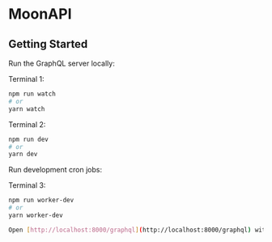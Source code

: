 # MoonAPI

## Getting Started

Run the GraphQL server locally:

Terminal 1:

```bash
npm run watch
# or
yarn watch
```

Terminal 2:

```bash
npm run dev
# or
yarn dev
```

Run development cron jobs:

Terminal 3:

```bash
npm run worker-dev
# or
yarn worker-dev

Open [http://localhost:8000/graphql](http://localhost:8000/graphql) with your browser.
```
